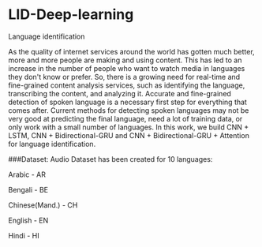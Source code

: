 # LID-Deep-learning
Language identification

As the quality of internet services around the world has gotten much better, more and more people are making and using content. This has led to an increase in the number of people who want to watch media in languages they don't know or prefer. 
So, there is a growing need for real-time and fine-grained content analysis services, such as identifying the language, transcribing the content, and analyzing it. Accurate and fine-grained detection of spoken language is a necessary first step for everything that comes after.
Current methods for detecting spoken languages may not be very good at predicting the final language, need a lot of training data, or only work with a small number of languages.
In this work, we build CNN + LSTM, CNN + Bidirectional-GRU and CNN + Bidirectional-GRU + Attention for language identification. 


###Dataset:
Audio Dataset has been created for 10 languages:

Arabic - AR

Bengali - BE

Chinese(Mand.) - CH

English - EN

Hindi - HI


